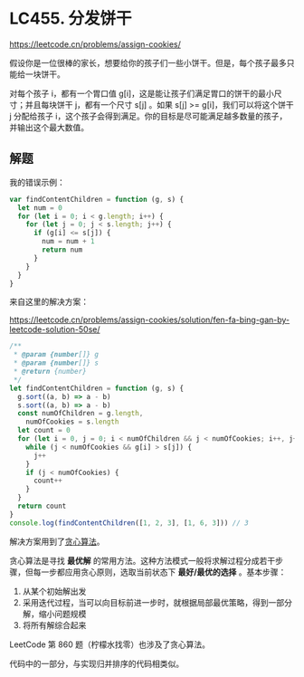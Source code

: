 # LC455. 分发饼干

https://leetcode.cn/problems/assign-cookies/

假设你是一位很棒的家长，想要给你的孩子们一些小饼干。但是，每个孩子最多只能给一块饼干。

对每个孩子 i，都有一个胃口值 g[i]，这是能让孩子们满足胃口的饼干的最小尺寸；并且每块饼干 j，都有一个尺寸 s[j] 。如果 s[j] &gt;= g[i]，我们可以将这个饼干 j 分配给孩子 i，这个孩子会得到满足。你的目标是尽可能满足越多数量的孩子，并输出这个最大数值。

## 解题

我的错误示例：

```js
var findContentChildren = function (g, s) {
  let num = 0
  for (let i = 0; i < g.length; i++) {
    for (let j = 0; j < s.length; j++) {
      if (g[i] <= s[j]) {
        num = num + 1
        return num
      }
    }
  }
}
```

来自这里的解决方案：

https://leetcode.cn/problems/assign-cookies/solution/fen-fa-bing-gan-by-leetcode-solution-50se/

```js
/**
 * @param {number[]} g
 * @param {number[]} s
 * @return {number}
 */
let findContentChildren = function (g, s) {
  g.sort((a, b) => a - b)
  s.sort((a, b) => a - b)
  const numOfChildren = g.length,
    numOfCookies = s.length
  let count = 0
  for (let i = 0, j = 0; i < numOfChildren && j < numOfCookies; i++, j++) {
    while (j < numOfCookies && g[i] > s[j]) {
      j++
    }
    if (j < numOfCookies) {
      count++
    }
  }
  return count
}
console.log(findContentChildren([1, 2, 3], [1, 6, 3])) // 3
```

解决方案用到了[贪心算法](https://zhuanlan.zhihu.com/p/53334049)。

贪心算法是寻找 **最优解** 的常用方法。这种方法模式一般将求解过程分成若干步骤，但每一步都应用贪心原则，选取当前状态下 **最好/最优的选择** 。基本步骤：

1.  从某个初始解出发
2.  采用迭代过程，当可以向目标前进一步时，就根据局部最优策略，得到一部分解，缩小问题规模
3.  将所有解综合起来

LeetCode 第 860 题（柠檬水找零）也涉及了贪心算法。

代码中的一部分，与实现归并排序的代码相类似。
